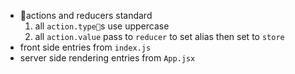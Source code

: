 * actions and reducers standard
	1. all `action.type`s use uppercase
	2. all `action.value` pass to `reducer` to set alias then set to `store`
* front side entries from `index.js`
* server side rendering entries from `App.jsx`